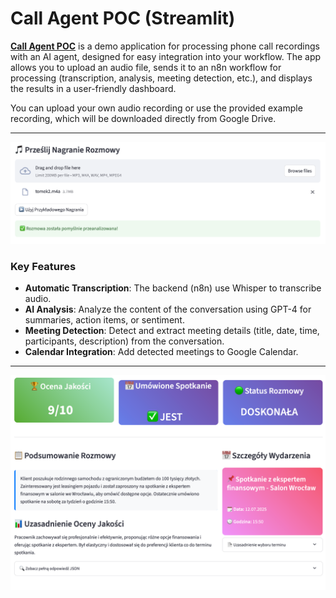 # Call Agent POC (Streamlit)
[**Call Agent POC**](https://callagent.streamlit.app) is a demo application for processing phone call recordings with an AI agent, designed for easy integration into your workflow. The app allows you to upload an audio file, sends it to an n8n workflow for processing (transcription, analysis, meeting detection, etc.), and displays the results in a user-friendly dashboard.

You can upload your own audio recording or use the provided example recording, which will be downloaded directly from Google Drive.

---


![ScreenShot1](assets/ss1.png)

### Key Features
- **Automatic Transcription**: The backend (n8n) use Whisper to transcribe audio.
- **AI Analysis**: Analyze the content of the conversation using GPT-4 for summaries, action items, or sentiment.
- **Meeting Detection**: Detect and extract meeting details (title, date, time, participants, description) from the conversation.
- **Calendar Integration**: Add detected meetings to Google Calendar.


---



![ScreenShot2](assets/ss2.png)
